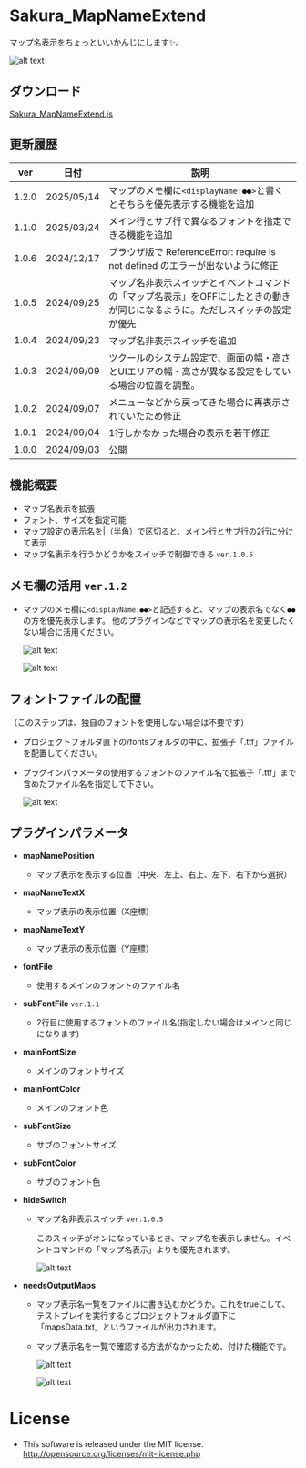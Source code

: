 # Sakura_MapNameExtend
マップ名表示をちょっといいかんじにします✨。

  ![alt text](image-5.png)

## ダウンロード
[Sakura_MapNameExtend.js](https://raw.githubusercontent.com/Sakurano6130/SakuraPlugins/main/Sakura_MapNameExtend/Sakura_MapNameExtend.js)

## 更新履歴
| ver   | 日付       | 説明                                                                                                                          |
| ----- | ---------- | ----------------------------------------------------------------------------------------------------------------------------- |
| 1.2.0 | 2025/05/14 | マップのメモ欄に`<displayName:●●>`と書くとそちらを優先表示する機能を追加                                                      |
| 1.1.0 | 2025/03/24 | メイン行とサブ行で異なるフォントを指定できる機能を追加                                                                        |
| 1.0.6 | 2024/12/17 | ブラウザ版で ReferenceError: require is not defined のエラーが出ないように修正                                                |
| 1.0.5 | 2024/09/25 | マップ名非表示スイッチとイベントコマンドの「マップ名表示」をOFFにしたときの動きが同じになるように。ただしスイッチの設定が優先 |
| 1.0.4 | 2024/09/23 | マップ名非表示スイッチを追加                                                                                                  |
| 1.0.3 | 2024/09/09 | ツクールのシステム設定で、画面の幅・高さとUIエリアの幅・高さが異なる設定をしている場合の位置を調整。                          |
| 1.0.2 | 2024/09/07 | メニューなどから戻ってきた場合に再表示されていたため修正                                                                      |
| 1.0.1 | 2024/09/04 | 1行しかなかった場合の表示を若干修正                                                                                           |
| 1.0.0 | 2024/09/03 | 公開                                                                                                                          |


## 機能概要
- マップ名表示を拡張
- フォント、サイズを指定可能
- マップ設定の表示名を|（半角）で区切ると、メイン行とサブ行の2行に分けて表示
- マップ名表示を行うかどうかをスイッチで制御できる `ver.1.0.5`

## メモ欄の活用 `ver.1.2`
- マップのメモ欄に`<displayName:●●>`と記述すると、マップの表示名でなく`●●`の方を優先表示します。
  他のプラグインなどでマップの表示名を変更したくない場合に活用ください。

  ![alt text](image-7.png)

  ![alt text](image-8.png)

## フォントファイルの配置
  （このステップは、独自のフォントを使用しない場合は不要です）
- プロジェクトフォルダ直下の/fontsフォルダの中に、拡張子「.ttf」ファイルを配置してください。
- プラグインパラメータの使用するフォントのファイル名で拡張子「.ttf」まで含めたファイル名を指定して下さい。
  
  ![alt text](image.png)

## プラグインパラメータ
- **mapNamePosition**
  - マップ表示を表示する位置（中央、左上、右上、左下、右下から選択）
- **mapNameTextX**
  - マップ表示の表示位置（X座標）
- **mapNameTextY**
  - マップ表示の表示位置（Y座標）
- **fontFile**
  - 使用するメインのフォントのファイル名
- **subFontFile** `ver.1.1`
  - 2行目に使用するフォントのファイル名(指定しない場合はメインと同じになります)
- **mainFontSize**
  - メインのフォントサイズ
- **mainFontColor**
  - メインのフォント色
- **subFontSize**
  - サブのフォントサイズ
- **subFontColor**
  - サブのフォント色
- **hideSwitch**
  - マップ名非表示スイッチ `ver.1.0.5`

    このスイッチがオンになっているとき、マップ名を表示しません。イベントコマンドの「マップ名表示」よりも優先されます。

    ![alt text](image-6.png)

    
- **needsOutputMaps**
  - マップ表示名一覧をファイルに書き込むかどうか。これをtrueにして、テストプレイを実行するとプロジェクトフォルダ直下に「mapsData.txt」というファイルが出力されます。
  - マップ表示名を一覧で確認する方法がなかったため、付けた機能です。
  
    ![alt text](image-2.png)

    ![alt text](image-3.png)

# License
- This software is released under the MIT license. http://opensource.org/licenses/mit-license.php
